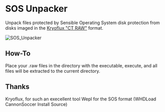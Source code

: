 # SOS Unpacker

Unpack files protected by Sensible Operating System disk protection from disks imaged in the [Kryoflux "CT RAW"](https://blog.legacymode.com/2018/09/09/floppy-disk-archiving/) format.

![SOS_Unpacker](https://user-images.githubusercontent.com/1327406/47247552-22232180-d450-11e8-948c-487ec32b5258.png)

## How-To

Place your .raw files in the directory with the executable, execute, and all files will be extracted to the current directory.

## Thanks

Kryoflux, for such an execellent tool
Wepl for the SOS format (WHDLoad CannonSoccer Install Source)
